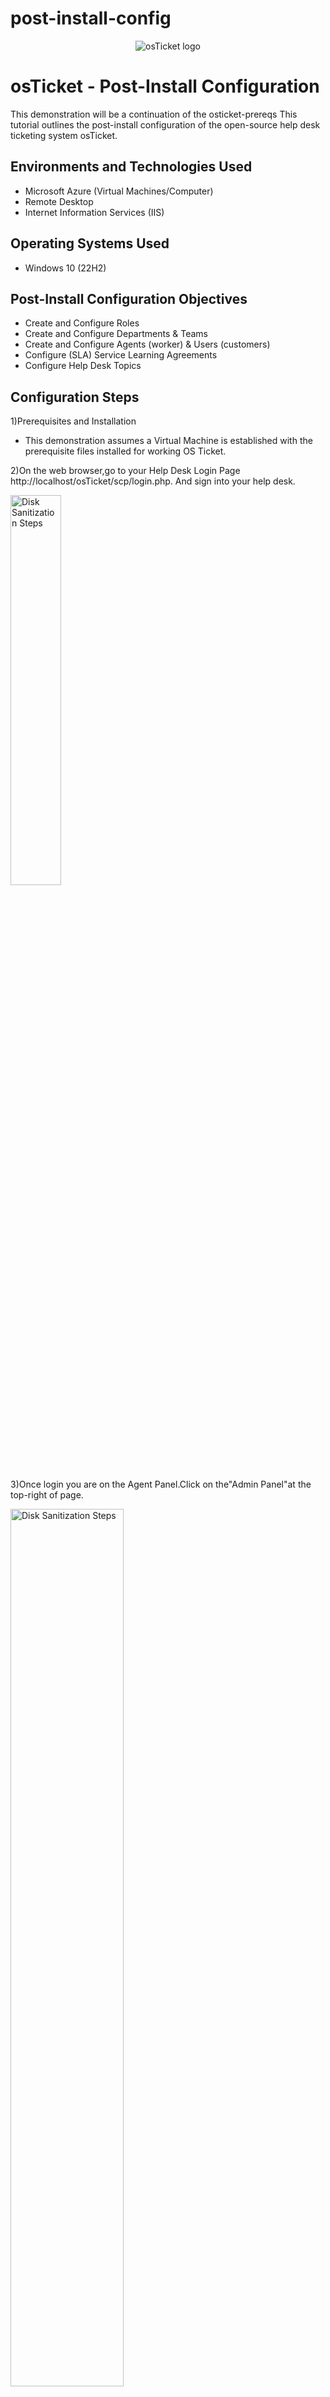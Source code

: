 # post-install-config
<p align="center">
<img src="https://i.imgur.com/Clzj7Xs.png" alt="osTicket logo"/>
</p>

<h1>osTicket - Post-Install Configuration</h1>
This demonstration will be a continuation of the osticket-prereqs
This tutorial outlines the post-install configuration of the open-source help desk ticketing system osTicket.<br />


<h2>Environments and Technologies Used</h2>

- Microsoft Azure (Virtual Machines/Computer)
- Remote Desktop
- Internet Information Services (IIS)

<h2>Operating Systems Used </h2>

- Windows 10</b> (22H2)

<h2>Post-Install Configuration Objectives</h2>

- Create and Configure Roles
- Create and Configure Departments & Teams
- Create and Configure Agents (worker) & Users (customers)
- Configure (SLA) Service Learning Agreements
- Configure Help Desk Topics

<h2>Configuration Steps</h2>

1)Prerequisites and Installation

 - This demonstration assumes a Virtual Machine is established with the prerequisite files installed for working OS Ticket.

 2)On the web browser,go to your Help Desk Login Page http://localhost/osTicket/scp/login.php. And sign into your help desk.

<img src="https://i.imgur.com/mZpjphU.png.png" height="40%" width="40%" alt="Disk Sanitization Steps"/>

 3)Once login you are on the Agent Panel.Click on the"Admin Panel"at the top-right of page.

 <img src="https://i.imgur.com/tyjoyW4.png.png" height="60%" width="60%" alt="Disk Sanitization Steps"/>

 4)Click on the"Agents"tab->"Roles"->"Add new role".

 
<img src="https://i.imgur.com/STO36vY.png.png" height="60%" width="60%" alt="Disk Sanitization Steps"/>

 - Roles are permissions granted to the Agents per Department that they have access to.
 *In the Definition tab, type any Role name of your choice (this example uses Supreme Admin).
 
  - Then click on the permissions tab.
 
<img src="https://i.imgur.com/EnHGkk9.png.png" height="60%" width="60%" alt="Disk Sanitization Steps"/>

5) This role will we be given all permissions.Check all boxes under Tickets,Tasks and Knowledgebase.

 - Once done,click Add Role.
 
<img src="https://i.imgur.com/QkVRhRX.png.png" height="60%" width="60%" alt="Disk Sanitization Steps"/>

- Now we've created a Supreme Admin role with all permissions granted. Next, we'll create a Department.

6)Still in the Agents tab, click on the Department category.

 - Click Add Department.


<img src="https://i.imgur.com/dCAnXPQ.png.png" height="60%" width="60%" alt="Disk Sanitization Steps"/>

7)Create a Department name of your choice( for this example i am using System Administrators ).Skip everything else for the time being.


<img src="https://i.imgur.com/DYLYvLB.png.png" height="60%" width="60%" alt="Disk Sanitization Steps"/>

8)Now we move on to making Teams."Teams allow you to pull Agents from different Departments and organize them to handle a specific issue or user via a Help Topic or Ticket Filter."

- Still in the Agents tab, click on the "Teams" category.


<img src="https://i.imgur.com/YlqUi2d.png.png" height="60%" width="60%" alt="Disk Sanitization Steps"/>

9) Create a Team name of your choice( for this example i am using Level 2 Support)

 - Click create Team.

<img src="https://i.imgur.com/Ac0EbWS.png.png" height="60%" width="60%" alt="Disk Sanitization Steps"/>

10)Currently in the Agent tab,click"Agents" category.

<img src="https://i.imgur.com/LFCST9K.png.png" height="60%" width="60%" alt="Disk Sanitization Steps"/>

11)Create the required credentials for the workers.

 - First name(for this example jane)
 - Last name (for this example doe)
 - Email address(for this example jane.doe@osticket.com)
 - Username(for this example jane.doe)

12)Click "Set Password", and a window prompt will appear.

 - Uncheck "Send the agent a password reset email".
 - Create a password for this user.
 - Uncheck "Require password change at next login".
 - Click "Set".

<img src="https://i.imgur.com/0O5zPFg.png.png" height="60%" width="60%" alt="Disk Sanitization Steps"/>

13)Click on the"Access" tab

 - Assign this user the Department that we created (this example uses System Administrators).
 - Assign this user the Role that we created (this example uses Supreme Admin).
 - Under Extended Access, assign this user the "Support"
 - Assign this user the "Supreme Admin" role.
 - Click Create

 
<img src="https://i.imgur.com/3mQuPkF.png.png" height="60%" width="60%" alt="Disk Sanitization Steps"/>

14)Click on the"Teams" tab

 - Assign this user the Team that we created (this example uses Level II Support)
 - Once done, click "Create"


<img src="https://i.imgur.com/n6rY5X1.png.png" height="60%" width="60%" alt="Disk Sanitization Steps"/>

15)Create another Agent following the steps, however assign it to a different Role and Department.

 - This example creates Agent "John Doe" | Department: "Level I Support" | Role: "View only | Extended Access: Support".


<img src="https://i.imgur.com/gmWITrd.png.png" height="60%" width="60%" alt="Disk Sanitization Steps"/>

16)Agent Panel Creating Users

 - Click on "Agent Panel" on the top-right of the page.

<img src="https://i.imgur.com/ApLT5LP.png.png" height="60%" width="60%" alt="Disk Sanitization Steps"/>

 - Click on the "Users" tab.
 - Click on "Add User".
 - Create an Email Address and Full Name for this user( this example uses karen@osticket.com / Karen Karen ).
 - Click "Add User".

<img src="https://i.imgur.com/PtJfzjT.png.png" height="60%" width="60%" alt="Disk Sanitization Steps"/>

<img src="https://i.imgur.com/5ZXl6oc.png.png" height="60%" width="60%" alt="Disk Sanitization Steps"/>

17)Create another user of your choice (this example uses ken@osticket.com / Ken Ken)

<img src="https://i.imgur.com/pBotAdb.png.png" height="60%" width="60%" alt="Disk Sanitization Steps"/>

18)Admin Panel - Configuring SLA

 - "SLA Plans or Service Level Agreements, are unlimited in osTicket. The purpose of the SLA Plan is to provide a length of time in which the help desk Administrator expects tickets to be closed."
 - Return to the "Admin Panel".
 - Navigate to "Manage" tab > "SLA".
 - Click "Add New SLA Plan".

<img src="https://i.imgur.com/yI2vENX.png.png" height="60%" width="60%" alt="Disk Sanitization Steps"/>

19)Create the following plans:

 - SEV-A
   - Grace Period: 1 hour (Amount, in hours, before tickets with this SLA will become overdue if not closed in allotted time.)
   - Schedule: 24/7 (Accounted for all days of the week, even on non-business days)

 - Sev-B
   - Grace Period: 4 hours
   - Schedule: 24/7
  
 - Sev-C
   - Grace Period: 8 hours
   - Schedule: Monday - Friday 8am - 5pm with U.S. Holidays
  
<img src="https://i.imgur.com/z3GT3tW.png.png" height="60%" width="60%" alt="Disk Sanitization Steps"/>

<img src="https://i.imgur.com/tvJT9Xm.png.png" height="60%" width="60%" alt="Disk Sanitization Steps"/>

20)Configure Help Topics
 - Help Topics will help streamline your end-user’s help desk experience to ensure proper assignment and prompt response to the ticket.
 - Currently in the Admin Pangel, navigate to "Manage" tab > "Help Topics".
 - Click "Add New Help Topic".

<img src="https://i.imgur.com/MjPsvvw.png.png" height="60%" width="60%" alt="Disk Sanitization Steps"/>
 
21)Create Help Topics with the following names:
 - Business Critical Outage
 - Personal Computer Issues
 - Equipment Request
 - Password Reset
 - "Internal Notes" can be written down for personal use, but not necessary.
 - After that, click "Add Topic".

<img src="https://i.imgur.com/chmCHaA.png.png" height="60%" width="60%" alt="Disk Sanitization Steps"/>

<img src="https://i.imgur.com/aOkRyta.png.png" height="60%" width="60%" alt="Disk Sanitization Steps"/>

COMPLETE!!!



